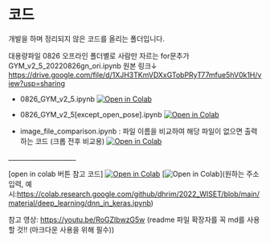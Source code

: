 # 코드
개발을 하며 정리되지 않은 코드를 올리는 폴더입니다.

대용량파일
0826 오프라인 폴더별로 사람만 자르는 for문추가
GYM_v2_5_20220826gn_ori.ipynb 원본 링크↓
https://drive.google.com/file/d/1XJH3TKmVDXxGTobPRyT77mfue5hV0k1H/view?usp=sharing

* 0826_GYM_v2_5.ipynb
[![Open in Colab](https://colab.research.google.com/assets/colab-badge.svg)](https://colab.research.google.com/github/Haeinnnn/geonganghaeGYM/blob/main/코드/0826_GYM_v2_5.ipynb)

* 0826_GYM_v2_5[except_open_pose].ipynb
[![Open in Colab](https://colab.research.google.com/assets/colab-badge.svg)](https://colab.research.google.com/github/Haeinnnn/geonganghaeGYM/blob/main/코드/0826_GYM_v2_5%5Bexcept_open_pose%5D.ipynb)

* image_file_comparison.ipynb : 파일 이름을 비교하여 해당 파일이 없으면 출력하는 코드 (크롭 전후 비교용)
[![Open in Colab](https://colab.research.google.com/assets/colab-badge.svg)](https://colab.research.google.com/github/Haeinnnn/geonganghaeGYM/blob/main/%EC%BD%94%EB%93%9C/0831_image_file_comparison.ipynb)

<p><p>_____________________

[open in colab 버튼 참고 코드]
[![Open in Colab](https://colab.research.google.com/assets/colab-badge.svg)]()
[![Open in Colab](https://colab.research.google.com/assets/colab-badge.svg)](원하는 주소 입력,
예시:https://colab.research.google.com/github/dhrim/2022_WISET/blob/main/material/deep_learning/dnn_in_keras.ipynb)

참고 영상: https://youtu.be/RoGZIbwzG5w 
(readme 파일 확장자를 꼭 md를 사용할 것!! (마크다운 사용을 위해 필수))
